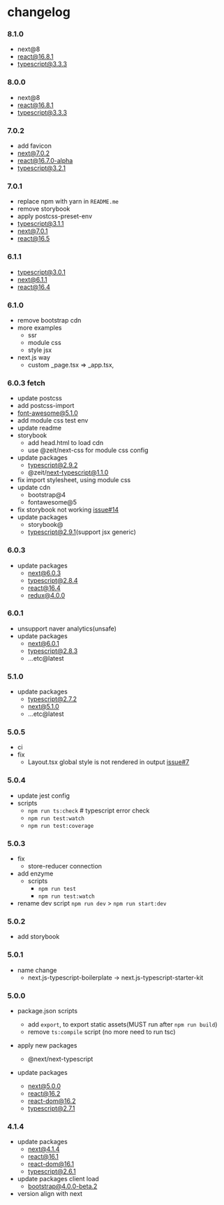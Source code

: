 # changelog

### 8.1.0

- next@8
- react@16.8.1
- typescript@3.3.3

### 8.0.0

- next@8
- react@16.8.1
- typescript@3.3.3

### 7.0.2

- add favicon
- next@7.0.2
- react@16.7.0-alpha
- typescript@3.2.1

### 7.0.1

- replace npm with yarn in `README.me`
- remove storybook
- apply postcss-preset-env
- typescript@3.1.1
- next@7.0.1
- react@16.5

### 6.1.1

- typescript@3.0.1
- next@6.1.1
- react@16.4

### 6.1.0

- remove bootstrap cdn
- more examples
  - ssr
  - module css
  - style jsx
- next.js way
  - custom \_page.tsx => \_app.tsx,

### 6.0.3 fetch

- update postcss
- add postcss-import
- font-awesome@5.1.0
- add module css test env
- update readme
- storybook
  - add head.html to load cdn
  - use @zeit/next-css for module css config
- update packages
  - typescript@2.9.2
  - @zeit/next-typescript@1.1.0
- fix import stylesheet, using module css
- update cdn
  - bootstrap@4
  - fontawesome@5
- fix storybook not working [issue#14](https://github.com/deptno/next.js-typescript-starter-kit/issues/14)
- update packages
  - storybook@
  - typescript@2.9.1(support jsx generic)

### 6.0.3

- update packages
  - next@6.0.3
  - typescript@2.8.4
  - react@16.4
  - redux@4.0.0

### 6.0.1

- unsupport naver analytics(unsafe)
- update packages
  - next@6.0.1
  - typescript@2.8.3
  - ...etc@latest

### 5.1.0

- update packages
  - typescript@2.7.2
  - next@5.1.0
  - ...etc@latest

### 5.0.5

- ci
- fix
  - Layout.tsx global style is not rendered in output <head> [issue#7](https://github.com/deptno/next.js-typescript-starter-kit/issues/7)

### 5.0.4

- update jest config
- scripts
  - `npm run ts:check` # typescript error check
  - `npm run test:watch`
  - `npm run test:coverage`

### 5.0.3

- fix
  - store-reducer connection
- add enzyme
  - scripts
    - `npm run test`
    - `npm run test:watch`
- rename dev script `npm run dev` > `npm run start:dev`

### 5.0.2

- add storybook

### 5.0.1

- name change
  - next.js-typescript-boilerplate -> next.js-typescript-starter-kit

### 5.0.0

- package.json scripts

  - add `export`, to export static assets(MUST run after `npm run build`)
  - remove `ts:compile` script (no more need to run tsc)

- apply new packages

  - @next/next-typescript

- update packages
  - next@5.0.0
  - react@16.2
  - react-dom@16.2
  - typescript@2.7.1

### 4.1.4

- update packages
  - next@4.1.4
  - react@16.1
  - react-dom@16.1
  - typescript@2.6.1
- update packages client load
  - bootstrap@4.0.0-beta.2
- version align with next
